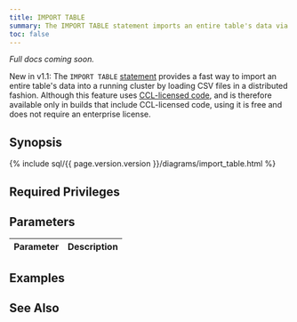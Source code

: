 ```yaml
---
title: IMPORT TABLE
summary: The IMPORT TABLE statement imports an entire table's data via CSV files.
toc: false
---
```


_Full docs coming soon._

<span class="version-tag">New in v1.1:</span> The `IMPORT TABLE` [statement](sql-statements.html) provides a fast way to import an entire table's data into a running cluster by loading CSV files in a distributed fashion. Although this feature uses [CCL-licensed code](https://www.cockroachlabs.com/cockroachdb-community-license/), and is therefore available only in builds that include CCL-licensed code, using it is free and does not require an enterprise license.

<div id="toc"></div>

## Synopsis

{% include sql/{{ page.version.version }}/diagrams/import_table.html %}

## Required Privileges

## Parameters

| Parameter | Description |
|-----------|-------------|

## Examples

## See Also
